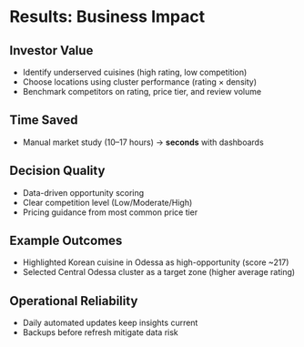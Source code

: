 # Results: Business Impact

## Investor Value
- Identify underserved cuisines (high rating, low competition)
- Choose locations using cluster performance (rating × density)
- Benchmark competitors on rating, price tier, and review volume

## Time Saved
- Manual market study (10–17 hours) → **seconds** with dashboards

## Decision Quality
- Data-driven opportunity scoring
- Clear competition level (Low/Moderate/High)
- Pricing guidance from most common price tier

## Example Outcomes
- Highlighted Korean cuisine in Odessa as high-opportunity (score ~217)
- Selected Central Odessa cluster as a target zone (higher average rating)

## Operational Reliability
- Daily automated updates keep insights current
- Backups before refresh mitigate data risk

